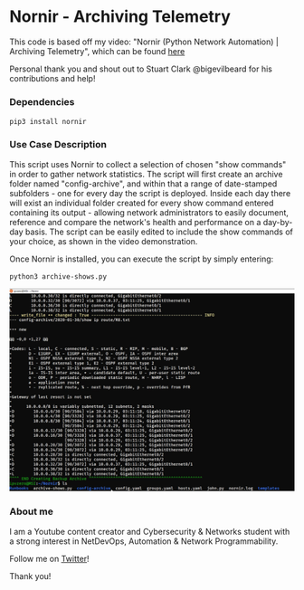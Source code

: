 # Nornir - Archiving Telemetry

This code is based off my video: "Nornir (Python Network Automation) | Archiving Telemetry", which can be found [here](https://www.youtube.com/watch?v=VLOs6V-Xq5E)

Personal thank you and shout out to Stuart Clark @bigevilbeard for his contributions and help!


### Dependencies

```
pip3 install nornir
```


### Use Case Description

This script uses Nornir to collect a selection of chosen "show commands" in order to gather network statistics. The script will first create an archive folder named "config-archive", and within that a range of date-stamped subfolders - one for every day the script is deployed. Inside each day there will exist an individual folder created for every show command entered containing its output - allowing network administrators to easily document, reference and compare the network's health and performance on a day-by-day basis. The script can be easily edited to include the show commands of your choice, as shown in the video demonstration.

Once Nornir is installed, you can execute the script by simply entering:
```
python3 archive-shows.py
```

![teaser image](./Images/archivingtelpic.png)

### About me
I am a Youtube content creator and Cybersecurity & Networks student with a strong interest in NetDevOps, Automation & Network Programmability.

Follow me on [Twitter](https://twitter.com/IPvZero)!

Thank you!


